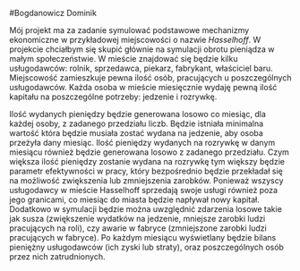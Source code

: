 #Bogdanowicz Dominik 

Mój projekt ma za zadanie symulować podstawowe mechanizmy ekonomiczne w przykładowej miejscowości o nazwie _Hasselhoff_. W projekcie chciałbym się skupić głównie na symulacji obrotu pieniądza w małym społeczeństwie. W mieście znajdować się będzie kilku usługodawców: rolnik, sprzedawca,  piekarz, fabrykant, właściciel baru. Miejscowość zamieszkuje pewna ilość osób, pracujących u poszczególnych usługodawców. Każda osoba w mieście miesięcznie wydaję pewną ilość kapitału na poszczególne potrzeby: jedzenie i rozrywkę. 

Ilość wydanych pieniędzy będzie generowana losowo co miesiąc, dla każdej osoby, z zadanego przedziału liczb. Będzie istniała minimalna wartość która będzie musiała zostać wydana na jedzenie, aby osoba przeżyła dany miesiąc. Ilość pieniędzy wydanych na rozrywkę w danym miesiącu również będzie generowana losowo z zadanego przedziału. Czym większa ilość pieniędzy zostanie wydana na rozrywkę tym większy będzie parametr efektywności w pracy, który bezpośrednio będzie przekładał się na możliwość zwiększenia lub zmniejszenia zarobków. Ponieważ wszyscy usługodawcy w mieście Hasselhoff sprzedają swoje usługi również poza jego granicami, co miesiąc do miasta będzie napływał nowy kapitał. Dodatkowo w symulacji będzie można uwzględnić zdarzenia losowe takie jak susza (zwiększenie wydatków na jedzenie, mniejsze zarobki ludzi pracujących na roli), czy awarie w fabryce (zmniejszone zarobki ludzi pracujących w fabryce).  Po każdym miesiącu wyświetlany będzie bilans pieniężny usługodawców (ich zyski lub straty), oraz poszczególnych osób przez nich zatrudnionych.
